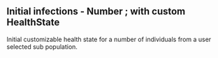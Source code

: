 ## Initial infections - Number ; with custom HealthState
Initial customizable health state for a number of individuals from a user selected sub population.

